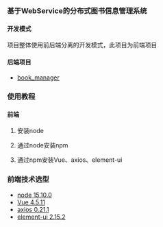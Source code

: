 ### 基于WebService的分布式图书信息管理系统

#### 开发模式
项目整体使用前后端分离的开发模式，此项目为前端项目
#### 后端项目
- [book_manager](https://github.com/NobitaNobi001/book_manager_behind.git)


### 使用教程
#### 前端

1. 安装node

2. 通过node安装npm

3. 通过npm安装Vue、axios、element-ui

### 前端技术选型
- [node 15.10.0](https://nodejs.org/)
- [Vue 4.5.11](https://cn.vuejs.org/)
- [axios 0.21.1](http://www.axios-js.com/)
- [element-ui 2.15.2](https://element.eleme.cn/)

